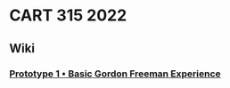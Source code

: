 # CART 315 2022
 
## Wiki
### [Prototype 1 • Basic Gordon Freeman Experience](https://github.com/tonylindorock/cart315-2022/wiki/Prototype-1)
